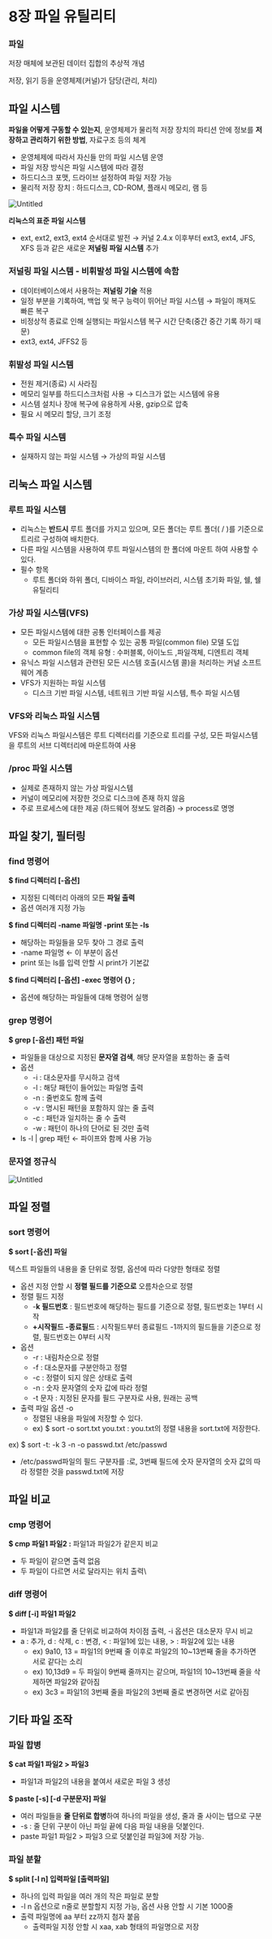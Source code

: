 # 8장 파일 유틸리티

### **파일**

저장 매체에 보관된 데이터 집합의 추상적 개념

저장, 읽기 등을 운영체제(커널)가 담당(관리, 처리)

## 파일 시스템

**파일을 어떻게 구동할 수 있는지**, 운영체제가 물리적 저장 장치의 파티션 안에 정보를 **저장하고 관리하기 위한 방법**, 자료구조 등의 체계

- 운영체제에 따라서 자신들 만의 파일 시스템 운영
- 파일 저장 방식은 파일 시스템에 따라 결정
- 하드디스크 포맷, 드라이브 설정하여 파일 저장 가능
- 물리적 저장 장치 : 하드디스크, CD-ROM, 플래시 메모리, 램 등

![Untitled](8%E1%84%8C%E1%85%A1%E1%86%BC%20%E1%84%91%E1%85%A1%E1%84%8B%E1%85%B5%E1%86%AF%20%E1%84%8B%E1%85%B2%E1%84%90%E1%85%B5%E1%86%AF%E1%84%85%E1%85%B5%E1%84%90%E1%85%B5%201098c33251324c6490a547494e96007a/Untitled.png)

**리눅스의 표준 파일 시스템**

- ext, ext2, ext3, ext4 순서대로 발전 → 커널 2.4.x 이후부터 ext3, ext4, JFS, XFS 등과 같은 새로운 **저널링 파일 시스템** 추가

### 저널링 파일 시스템 - 비휘발성 파일 시스템에 속함

- 데이터베이스에서 사용하는 **저널링 기술** 적용
- 일정 부분을 기록하여, 백업 및 복구 능력이 뛰어난 파일 시스템 → 파일이 깨져도 빠른 복구
- 비정상적 종료로 인해 실행되는 파일시스템 복구 시간 단축(중간 중간 기록 하기 때문)
- ext3, ext4, JFFS2 등

### 휘발성 파일 시스템

- 전원 제거(종료) 시 사라짐
- 메모리 일부를 하드디스크처럼 사용 → 디스크가 없는 시스템에 유용
- 시스템 설치나 장애 복구에 유용하게 사용, gzip으로 압축
- 필요 시 메모리 할당, 크기 조정

### 특수 파일 시스템

- 실재하지 않는 파일 시스템 → 가상의 파일 시스템

## 리눅스 파일 시스템

### 루트 파일 시스템

- 리눅스는 **반드시** 루트 폴더를 가지고 있으며, 모든 폴더는 루트 폴더( / )를 기준으로 트리르 구성하여 배치한다.
- 다른 파일 시스템을 사용하여 루트 파일시스템의 한 폴더에 마운트 하여 사용할 수 있다.
- 필수 항목
    - 루트 폴더와 하위 폴더, 디바이스 파일, 라이브러리, 시스템 초기화 파일, 쉘, 쉘 유틸리티

### 가상 파일 시스템(VFS)

- 모든 파일시스템에 대한 공통 인터페이스를 제공
    - 모든 파일시스템을 표현할 수 있는 공통 파일(common file) 모델 도입
    - common file의 객체 유형 : 수퍼블록, 아이노드 ,파일객체, 디엔트리 객체
- 유닉스 파일 시스템과 관련된 모든 시스템 호출(시스템 콜)을 처리하는 커널 소프트웨어 계층
- VFS가 지원하는 파일 시스템
    - 디스크 기반 파일 시스템, 네트워크 기반 파일 시스템, 특수 파일 시스템

### VFS와 리눅스 파일 시스템

VFS와 리눅스 파일시스템은 루트 디렉터리를 기준으로 트리를 구성, 모든 파일시스템을 루트의 서브 디렉터리에 마운트하여 사용

### /proc 파일 시스템

- 실제로 존재하지 않는 가상 파일시스템
- 커널이 메모리에 저장한 것으로 디스크에 존재  하지 않음
- 주로 프로세스에 대한 제공 (하드웨어 정보도 알려줌) → process로 명명

## 파일 찾기, 필터링

### find 명령어

**$ find 디렉터리 [-옵션]**

- 지정된 디렉터리 아래의 모든 **파일 출력**
- 옵션 여러개 지정 가능

**$ find 디렉터리 -name 파일명 -print 또는 -ls**

- 해당하는 파일들을 모두 찾아 그 경로 출력
- -name 파일명 ← 이 부분이 옵션
- print 또는 ls를 입력 안할 시 print가 기본값

**$ find 디렉터리 [-옵션] -exec 명령어 {} \;**

- 옵션에 해당하는 파일들에 대해 명령어 실행

### grep 명령어

**$ grep [-옵션]  패턴  파일**

- 파일들을 대상으로 지정된 **문자열 검색**, 해당 문자열을 포함하는 줄 출력
- 옵션
    - -i : 대소문자를 무시하고 검색
    - -l : 해당 패턴이 들어있는 파일명 출력
    - -n : 줄번호도 함께 출력
    - -v : 명시된 패턴을 포함하지 않는 줄 출력
    - -c : 패턴과 일치하는 줄 수 출력
    - -w : 패턴이 하나의 단어로 된 것만 출력
- ls -l | grep 패턴 ← 파이프와 함께 사용 가능

### 문자열 정규식

![Untitled](8%E1%84%8C%E1%85%A1%E1%86%BC%20%E1%84%91%E1%85%A1%E1%84%8B%E1%85%B5%E1%86%AF%20%E1%84%8B%E1%85%B2%E1%84%90%E1%85%B5%E1%86%AF%E1%84%85%E1%85%B5%E1%84%90%E1%85%B5%201098c33251324c6490a547494e96007a/Untitled%201.png)

## 파일 정렬

### sort 명령어

**$ sort [-옵션] 파일**

텍스트 파일들의 내용을 줄 단위로 정렬, 옵션에 따라 다양한 형태로 정렬

- 옵션 지정 안할 시 **정렬 필드를 기준으로** 오름차순으로 정렬
- 정렬 필드 지정
    - -**k 필드번호** : 필드번호에 해당하는 필드를 기준으로 정렬, 필드번호는 1부터 시작
    - **+시작필드 -종료필드** : 시작필드부터 종료필드 -1까지의 필드들을 기준으로 정렬, 필드번호는 0부터 시작
- 옵션
    - -r : 내림차순으로 정렬
    - -f : 대소문자를 구분안하고 정렬
    - -c : 정렬이 되지 않은 상태로 출력
    - -n : 숫자 문자열의 숫자 값에 따라 정렬
    - -t 문자 : 지정된 문자를 필드 구분자로 사용, 원래는 공백
- 출력 파일 옵션 -o
    - 정렬된 내용을 파일에 저장할 수 있다.
    - ex) $ sort -o sort.txt you.txt : you.txt의 정렬 내용을 sort.txt에 저장한다.

ex) $ sort -t: -k 3 -n -o passwd.txt /etc/passwd

- /etc/passwd파일의 필드 구분자를 :로, 3번째 필드에 숫자 문자열의 숫자 값의 따라 정렬한 것을 passwd.txt에 저장

## 파일 비교

### cmp 명령어

**$ cmp 파일1 파일2 :** 파일1과 파일2가 같은지 비교

- 두 파일이 같으면 출력 없음
- 두 파일이 다르면 서로 달라지는 위치 출력\

### diff 명령어

**$ diff [-i] 파일1 파일2**

- 파일1과 파일2를 줄 단위로 비교하여 차이점 출력, -i 옵션은 대소문자 무시 비교
- a : 추가, d : 삭제,  c : 변경,  < : 파일1에 있는 내용,  > : 파일2에 있는 내용
    - ex) 9a10, 13 = 파일1의 9번째 줄 이후로 파일2의 10~13번째 줄을 추가하면 서로 같다는 소리
    - ex) 10,13d9 = 두 파일이 9번째 줄까지는 같으며, 파일1의 10~13번째 줄을 삭제하면 파일2와 같아짐
    - ex) 3c3 = 파일1의 3번째 줄을 파일2의 3번째 줄로 변경하면 서로 같아짐

## 기타 파일 조작

### 파일 합병

**$ cat 파일1 파일2 > 파일3**

- 파일1과 파일2의 내용을 붙여서 새로운 파일 3 생성

**$ paste [-s] [-d 구분문자] 파일**

- 여러 파일들을 **줄 단위로 합병**하여 하나의 파일을 생성, 줄과 줄 사이는 탭으로 구분
- -s : 줄 단위 구분이 아닌 파일 끝에 다음 파일 내용을 덧붙인다.
- paste 파일1 파일2 > 파일3 으로 덧붙인걸 파일3에 저장 가능.

### 파일 분할

**$ split [-l n] 입력파일 [출력파일]**

- 하나의 입력 파일을 여러 개의 작은 파일로 분할
- -l n 옵션으로 n줄로 분할할지 지정 가능, 옵션 사용 안할 시 기본 1000줄
- 출력 파일명에 aa 부터 zz까지 첨자 붙음
    - 출력파일 지정 안할 시 xaa, xab 형태의 파일명으로 저장
